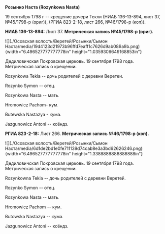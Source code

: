 **Розынко Наста (Rozynkowa Nasta)**

19 сентября 1798 г -- крещение дочери Текли (НИАБ 136-13-894, лист 37,
№45/1798-р (ориг)), (РГИА 823-2-18, лист 266, №46/1798-р (коп)).

**НИАБ 136-13-894:** Лист 37. **Метрическая запись №45/1798-р (ориг).**

![](./Осовская волость/Веретей/Розынки/Сымон Наста/media/19d4123d21973b96ffd7eaff1c7626d9ab089a9b.png){width="6.496527777777778in"
height="1.0359306649168853in"}

Дедиловичская Покровская церковь. 19 сентября 1798 года. Метрическая
запись о крещении.

Rozynkowa Tekla -- дочь родителей с деревни Веретеи.

Rozynko Symon -- отец.

Rozynkowa Nasta -- мать.

Hromowicz Pachom- кум.

Butewska Nastazya - кума.

Jazgunowicz Antoni -- ксёндз.

**РГИА 823-2-18:** Лист 266. **Метрическая запись №46/1798-р (коп).**

![](./Осовская волость/Веретей/Розынки/Сымон Наста/media/6d1de2bd1e0fe711139d74cab8e3a3bd62626246.png){width="6.496527777777778in"
height="1.3388888888888888in"}

Дедиловичская Покровская церковь. 19 сентября 1798 года. Метрическая
запись о крещении.

Rozynkowna Tekla -- дочь родителей с деревни Веретей.

Rozynko Symon -- отец.

Rozynkowa Nasta -- мать.

Hromowicz Pachom -- кум.

Butowska Nastazya -- кума.

Jazgunowicz Antoni -- ксёндз.
